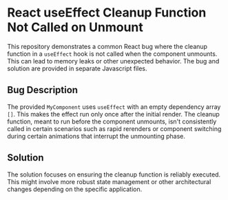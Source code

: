 # React useEffect Cleanup Function Not Called on Unmount

This repository demonstrates a common React bug where the cleanup function in a `useEffect` hook is not called when the component unmounts. This can lead to memory leaks or other unexpected behavior.  The bug and solution are provided in separate Javascript files.

## Bug Description

The provided `MyComponent` uses `useEffect` with an empty dependency array `[]`. This makes the effect run only once after the initial render. The cleanup function, meant to run before the component unmounts, isn't consistently called in certain scenarios such as rapid rerenders or component switching during certain animations that interrupt the unmounting phase.

## Solution

The solution focuses on ensuring the cleanup function is reliably executed.  This might involve more robust state management or other architectural changes depending on the specific application.